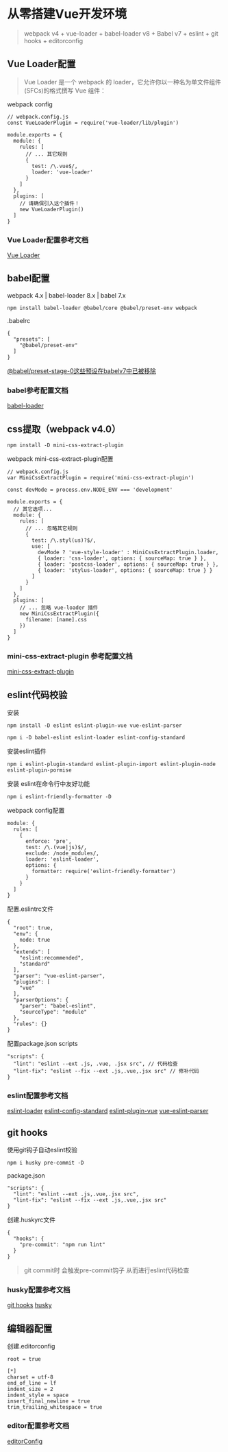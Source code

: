 # 从零搭建Vue开发环境
> webpack v4 + vue-loader + babel-loader v8 + Babel v7 + eslint + git hooks + editorconfig

## Vue Loader配置

> Vue Loader 是一个 webpack 的 loader，它允许你以一种名为单文件组件 (SFCs)的格式撰写 Vue 组件：

webpack config

```
// webpack.config.js
const VueLoaderPlugin = require('vue-loader/lib/plugin')

module.exports = {
  module: {
    rules: [
      // ... 其它规则
      {
        test: /\.vue$/,
        loader: 'vue-loader'
      }
    ]
  },
  plugins: [
    // 请确保引入这个插件！
    new VueLoaderPlugin()
  ]
}
```

### Vue Loader配置参考文档
[Vue Loader](https://vue-loader.vuejs.org/zh/)

## babel配置
webpack 4.x | babel-loader 8.x | babel 7.x

 ```
 npm install babel-loader @babel/core @babel/preset-env webpack

 ```

.babelrc

```
{
  "presets": [
    "@babel/preset-env"
  ]
}

```
[@babel/preset-stage-0这些预设在babelv7中已被移除](https://babeljs.io/blog/2018/07/27/removing-babels-stage-presets)

### babel参考配置文档
[babel-loader](https://www.npmjs.com/package/babel-loader/v/8.0.0-beta.1)

## css提取（webpack v4.0）

```
npm install -D mini-css-extract-plugin
```

 webpack mini-css-extract-plugin配置

```
// webpack.config.js
var MiniCssExtractPlugin = require('mini-css-extract-plugin')

const devMode = process.env.NODE_ENV === 'development'

module.exports = {
  // 其它选项...
  module: {
    rules: [
      // ... 忽略其它规则
      {
        test: /\.styl(us)?$/,
        use: [
          devMode ? 'vue-style-loader' : MiniCssExtractPlugin.loader,
          { loader: 'css-loader', options: { sourceMap: true } },
          { loader: 'postcss-loader', options: { sourceMap: true } },
          { loader: 'stylus-loader', options: { sourceMap: true } }
        ]
      }
    ]
  },
  plugins: [
    // ... 忽略 vue-loader 插件
    new MiniCssExtractPlugin({
      filename: [name].css
    })
  ]
}
```

### mini-css-extract-plugin 参考配置文档
[mini-css-extract-plugin](https://www.npmjs.com/package/mini-css-extract-plugin)

## eslint代码校验

安装
```
npm install -D eslint eslint-plugin-vue vue-eslint-parser
```

```
npm i -D babel-eslint eslint-loader eslint-config-standard
```

安装eslint插件

```
npm i eslint-plugin-standard eslint-plugin-import eslint-plugin-node eslint-plugin-pormise
```

安装 eslint在命令行中友好功能
```
npm i eslint-friendly-formatter -D
```

webpack config配置
```
module: {
  rules: [
    {
      enforce: 'pre',
      test: /\.(vue|js)$/,
      exclude: /node_modules/,
      loader: 'eslint-loader',
      options: {
        formatter: require('eslint-friendly-formatter')
      }
    }
  ]
}
```

配置.eslintrc文件
```
{
  "root": true,
  "env": {
    node: true
  },
  "extends": [
    "eslint:recommended",
    "standard"
  ],
  "parser": "vue-eslint-parser",
  "plugins": [
    "vue"
  ],
  "parserOptions": {
    "parser": "babel-eslint",
    "sourceType": "module"
  },
  "rules": {}
}
```

配置package.json scripts

```
"scripts": {
  "lint": "eslint --ext .js, .vue, .jsx src", // 代码检查
  "lint-fix": "eslint --fix --ext .js,.vue,.jsx src" // 修补代码
}
```
### eslint配置参考文档
[eslint-loader](https://www.npmjs.com/package/eslint-loader)
[eslint-config-standard](https://www.npmjs.com/package/eslint-config-standard)
[eslint-plugin-vue](https://vuejs.github.io/eslint-plugin-vue/user-guide/#installation)
[vue-eslint-parser](https://www.npmjs.com/package/vue-eslint-parser)

## git hooks

使用git钩子自动eslint校验

```
npm i husky pre-commit -D
```

package.json
```
"scripts": {
  "lint": "eslint --ext .js,.vue,.jsx src",
  "lint-fix": "eslint --fix --ext .js,.vue,.jsx src"
}
```

创建.huskyrc文件
```
{
  "hooks": {
    "pre-commit": "npm run lint"
  }
}

```
> git commit时 会触发pre-commit钩子 从而进行eslint代码检查

### husky配置参考文档
[git hooks](https://www.git-scm.com/book/zh/v2/%E8%87%AA%E5%AE%9A%E4%B9%89-Git-Git-%E9%92%A9%E5%AD%90)
[husky](https://www.npmjs.com/package/husky)

## 编辑器配置

创建.editorconfig

```
root = true

[*]
charset = utf-8
end_of_line = lf
indent_size = 2
indent_style = space
insert_final_newline = true
trim_trailing_whitespace = true

```

### editor配置参考文档
[editorConfig](https://editorconfig.org/)
